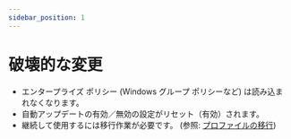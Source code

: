 ```yaml
---
sidebar_position: 1
---
```


# 破壊的な変更

* エンタープライズ ポリシー (Windows グループ ポリシーなど) は読み込まれなくなります。
* 自動アップデートの有効／無効の設定がリセット（有効）されます。
* 継続して使用するには移行作業が必要です。 (参照: [プロファイルの移行](profile-migration))

